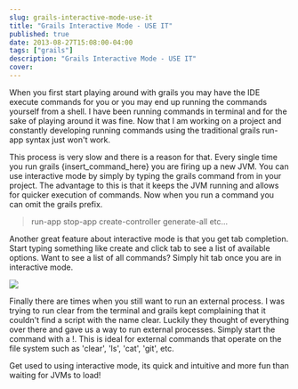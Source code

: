 ```yaml
---
slug: grails-interactive-mode-use-it
title: "Grails Interactive Mode - USE IT"
published: true
date: 2013-08-27T15:08:00-04:00
tags: ["grails"]
description: "Grails Interactive Mode - USE IT"
cover:
---
```


When you first start playing around with grails you may have the IDE execute commands for you or you may end up running the commands yourself from a shell. I have been running commands in terminal and for the sake of playing around it was fine. Now that I am working on a project and constantly developing running commands using the traditional grails run-app syntax just won't work.

This process is very slow and there is a reason for that. Every single time you run grails {insert\_command\_here} you are firing up a new JVM. You can use interactive mode by simply by typing the grails command from in your project. The advantage to this is that it keeps the JVM running and allows for quicker execution of commands. Now when you run a command you can omit the grails prefix.

> run-app
> stop-app
> create-controller
> generate-all
> etc...

Another great feature about interactive mode is that you get tab completion. Start typing something like create and click tab to see a list of available options. Want to see a list of all commands? Simply hit tab once you are in interactive mode.

![](./grails_interactive_mode.png)

Finally there are times when you still want to run an external process. I was trying to run clear from the terminal and grails kept complaining that it couldn't find a script with the name clear. Luckily they thought of everything over there and gave us a way to run external processes. Simply start the command with a !. This is ideal for external commands that operate on the file system such as 'clear', 'ls', 'cat', 'git', etc.

Get used to using interactive mode, its quick and intuitive and more fun than waiting for JVMs to load!
